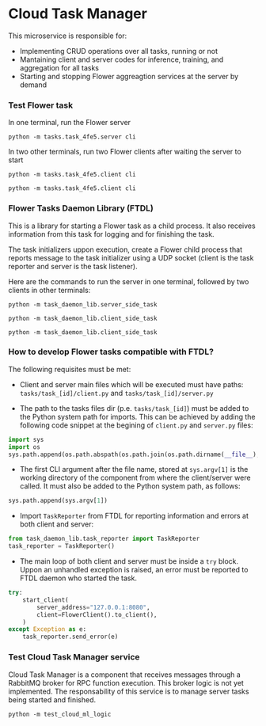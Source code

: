 
# Cloud Task Manager

This microservice is responsible for:
* Implementing CRUD operations over all tasks, running or not
* Mantaining client and server codes for inference, training, and aggregation for all tasks
* Starting and stopping Flower aggreagtion services at the server by demand 

### Test Flower task

In one terminal, run the Flower server
```
python -m tasks.task_4fe5.server cli
```

In two other terminals, run two Flower clients after waiting the server to start
```
python -m tasks.task_4fe5.client cli
```

```
python -m tasks.task_4fe5.client cli
```

### Flower Tasks Daemon Library (FTDL)

This is a library for starting a Flower task as a child process. It also receives information from this task for logging and for finishing the task.

The task initializers uppon execution, create a Flower child process that reports message to the task initializer using a UDP socket (client is the task reporter and server is the task listener).

Here are the commands to run the server in one terminal, followed by
two clients in other terminals:
```
python -m task_daemon_lib.server_side_task
```

```
python -m task_daemon_lib.client_side_task
```

```
python -m task_daemon_lib.client_side_task
```

### How to develop Flower tasks compatible with FTDL?

The following requisites must be met:

* Client and server main files which will be executed must have paths: 
`tasks/task_[id]/client.py` and  `tasks/task_[id]/server.py`

* The path to the tasks files dir (p.e. `tasks/task_[id]`) must be added to 
the Python system path for imports. This can be achieved by adding the 
following code snippet at the begining of `client.py` and `server.py` files:

```python
import sys
import os
sys.path.append(os.path.abspath(os.path.join(os.path.dirname(__file__), '.')))
```

* The first CLI argument after the file name, stored at `sys.argv[1]` is the
working directory of the component from where the client/server were called.
It must also be added to the Python system path, as follows: 

```python
sys.path.append(sys.argv[1])
```

* Import `TaskReporter` from FTDL for reporting information and errors at
both client and server:

```python
from task_daemon_lib.task_reporter import TaskReporter
task_reporter = TaskReporter()
```

* The main loop of both client and server must be inside a `try` block. 
Uppon an unhandled exception is raised, an error must be reported to
FTDL daemon who started the task.

```python
try:
    start_client(
        server_address="127.0.0.1:8080",
        client=FlowerClient().to_client(),
    )
except Exception as e:
    task_reporter.send_error(e)
```

### Test Cloud Task Manager service

Cloud Task Manager is a component that receives messages through a RabbitMQ
broker for RPC function execution. This broker logic is not yet implemented. 
The responsability of this service is to manage server  tasks being started
and finished. 

```
python -m test_cloud_ml_logic
```